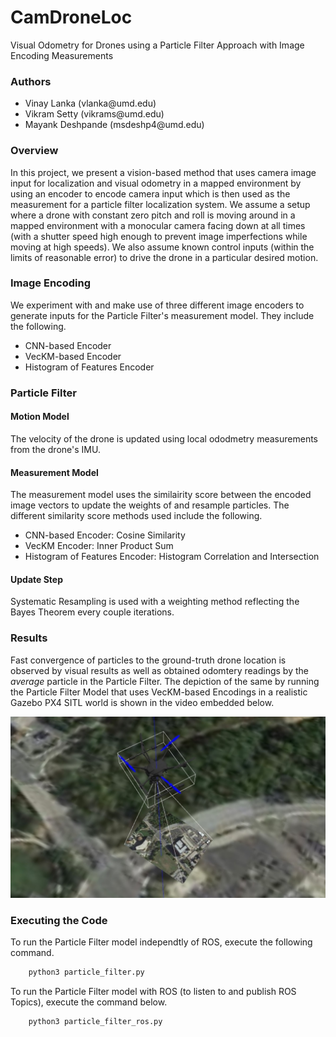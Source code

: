 # CamDroneLoc

Visual Odometry for Drones using a Particle Filter Approach with Image Encoding Measurements

### Authors

<ul>
<li> Vinay Lanka (vlanka@umd.edu)
<li> Vikram Setty (vikrams@umd.edu)
<li> Mayank Deshpande (msdeshp4@umd.edu)
</ul>

### Overview

In this project, we present a vision-based method that uses camera image input for localization and visual odometry in a mapped environment by using an encoder to encode camera input which is then used as the measurement for a particle filter localization system. We assume a setup where a drone with constant zero pitch and roll is moving around in a mapped environment with a monocular camera facing down at all times (with a shutter speed high enough to prevent image imperfections while moving at high speeds). We also assume known control inputs (within the limits of reasonable error) to drive the drone in a particular desired motion.

### Image Encoding

We experiment with and make use of three different image encoders to generate inputs for the Particle Filter's measurement model. They include the following.

<ul>
<li> CNN-based Encoder
<li> VecKM-based Encoder
<li> Histogram of Features Encoder
</ul>

### Particle Filter

#### Motion Model

The velocity of the drone is updated using local ododmetry measurements from the drone's IMU.

#### Measurement Model

The measurement model uses the similairity score between the encoded image vectors to update the weights of and resample particles. The different similarity score methods used include the following.

<ul>
<li> CNN-based Encoder: Cosine Similarity
<li> VecKM Encoder: Inner Product Sum
<li> Histogram of Features Encoder: Histogram Correlation and Intersection
</ul>

#### Update Step

Systematic Resampling is used with a weighting method reflecting the Bayes Theorem every couple iterations.

### Results

Fast convergence of particles to the ground-truth drone location is observed by visual results as well as obtained odomtery readings by the *average* particle in the Particle Filter. The depiction of the same by running the Particle Filter Model that uses VecKM-based Encodings in a realistic Gazebo PX4 SITL world is shown in the video embedded below.

[![Video](images/DroneSetup.jpeg)](https://drive.google.com/file/d/1LihlSgeTUfliR2FKWrQg5qaWYqrT-apc/view?usp=sharing)


### Executing the Code

To run the Particle Filter model independtly of ROS, execute the following command.

```sh
    python3 particle_filter.py
```

To run the Particle Filter model with ROS (to listen to and publish ROS Topics), execute the command below.

```sh
    python3 particle_filter_ros.py
```